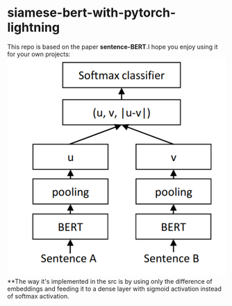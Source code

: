 # siamese-bert-with-pytorch-lightning
This repo is based on the paper **sentence-BERT**.I hope you enjoy using it for your own projects:
![Alt text](./sbert.png?raw=true "sbert")
**The way it's implemented in the src is by using only the difference of embeddings and feeding it to a dense layer with sigmoid activation instead of softmax activation.


